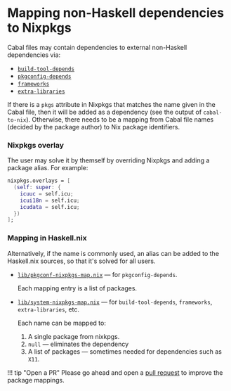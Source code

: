 # Mapping non-Haskell dependencies to Nixpkgs

Cabal files may contain dependencies to external non-Haskell
dependencies via:

* [`build-tool-depends`](https://cabal.readthedocs.io/en/latest/developing-packages.html#pkg-field-build-tool-depends)
* [`pkgconfig-depends`](https://cabal.readthedocs.io/en/latest/developing-packages.html#pkg-field-pkgconfig-depends)
* [`frameworks`](https://cabal.readthedocs.io/en/latest/developing-packages.html#pkg-field-frameworks)
* [`extra-libraries`](https://cabal.readthedocs.io/en/latest/developing-packages.html#pkg-field-extra-libraries)

If there is a `pkgs` attribute in Nixpkgs that matches the name given
in the Cabal file, then it will be added as a dependency (see the
output of `cabal-to-nix`). Otherwise, there needs to be a mapping from
Cabal file names (decided by the package author) to Nix package
identifiers.

### Nixpkgs overlay

The user may solve it by themself by overriding Nixpkgs and adding a
package alias. For example:

```nix
nixpkgs.overlays = [
  (self: super: {
    icuuc = self.icu;
    icui18n = self.icu;
    icudata = self.icu;
  })
];
```

### Mapping in Haskell.nix

Alternatively, if the name is commonly used, an alias can be added to
the Haskell.nix sources, so that it's solved for all users.

* [`lib/pkgconf-nixpkgs-map.nix`](https://github.com/input-output-hk/haskell.nix/blob/master/lib/pkgconf-nixpkgs-map.nix)
  — for `pkgconfig-depends`.

  Each mapping entry is a list of packages.

* [`lib/system-nixpkgs-map.nix`](https://github.com/input-output-hk/haskell.nix/blob/master/lib/system-nixpkgs-map.nix)
  — for `build-tool-depends`, `frameworks`, `extra-libraries`, etc.

  Each name can be mapped to:
  1. A single package from nixkpgs.
  2. `null` — eliminates the dependency
  3. A list of packages — sometimes needed for dependencies such as `X11`.

!!! tip "Open a PR"
    Please go ahead and open a [pull request](https://github.com/input-output-hk/haskell.nix/pulls)
    to improve the package mappings.
